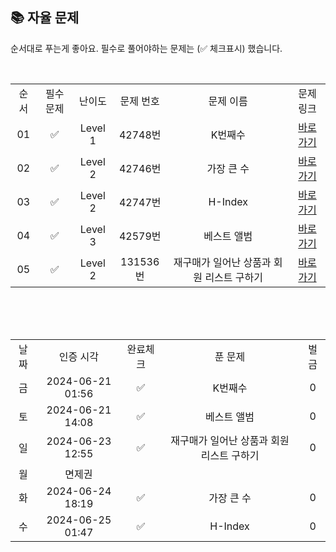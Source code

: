 
## 📚 자율 문제

순서대로 푸는게 좋아요.
필수로 풀어야하는 문제는 (✅ 체크표시) 했습니다.

<br/>
<table>
  <tr>
    <td align="center">순서</td>
    <td align="center">필수 문제</td>
    <td align="center">난이도</td>
    <td align="center">문제 번호</td>
    <td align="center">문제 이름</td>
    <td align="center">문제 링크</td>
  </tr>
   <tr>
    <td align="center">01</td>
    <td align="center">✅</td>
    <td align="center">Level 1</td>
    <td align="center">42748번</td>
    <td align="center">K번째수</td>
    <td align="center"><a href="https://school.programmers.co.kr/learn/courses/30/lessons/42748">바로가기</a></td>
  </tr>
   <tr>
    <td align="center">02</td>
    <td align="center">✅</td>
    <td align="center">Level 2</td>
    <td align="center">42746번</td>
    <td align="center">가장 큰 수</td>
    <td align="center"><a href="https://school.programmers.co.kr/learn/courses/30/lessons/42746">바로가기</a></td>
  </tr>
  <tr>
    <td align="center">03</td>
    <td align="center">✅</td>
    <td align="center">Level 2</td>
    <td align="center">42747번</td>
    <td align="center">H-Index</td>
    <td align="center"><a href="https://school.programmers.co.kr/learn/courses/30/lessons/42747">바로가기</a></td>
  </tr>
   <tr>
    <td align="center">04</td>
    <td align="center">✅</td>
    <td align="center">Level 3</td>
    <td align="center">42579번</td>
    <td align="center">베스트 앨범</td>
    <td align="center"><a href="https://school.programmers.co.kr/learn/courses/30/lessons/42579">바로가기</a></td>
  </tr>
     <tr>
    <td align="center">05</td>
    <td align="center">✅</td>
    <td align="center">Level 2</td>
    <td align="center">131536번</td>
    <td align="center">재구매가 일어난 상품과 회원 리스트 구하기</td>
    <td align="center"><a href="https://school.programmers.co.kr/learn/courses/30/lessons/131536">바로가기</a></td>
  </tr>
</table>
<br/><br/>


<br>

<table>
  <tr>
    <td align="center">날짜</td>
    <td align="center">인증 시각</td>
    <td align="center">완료체크</td>
    <td align="center">푼 문제</td>
    <td align="center">벌금</td>
  </tr>
    <tr>
    <td align="center">금</td>
    <td align="center">2024-06-21 01:56</td>
    <td align="center">✅</td>
    <td align="center">K번째수</td>
    <td align="center">0</td>
  </tr>
   <tr>
    <td align="center">토</td>
    <td align="center">2024-06-21 14:08</td>
    <td align="center">✅</td>
    <td align="center">베스트 앨범</td>
    <td align="center">0</td>
  </tr>
  <tr>
    <td align="center">일</td>
    <td align="center">2024-06-23 12:55</td>
    <td align="center">✅</td>
    <td align="center">재구매가 일어난 상품과 회원 리스트 구하기</td>
    <td align="center">0</td>
  </tr>
  <tr>
    <td align="center">월</td>
    <td align="center">면제권</td>
    <td align="center"></td>
    <td align="center"></td>
    <td align="center"></td>
  </tr>
  <tr>
    <td align="center">화</td>
    <td align="center">2024-06-24 18:19</td>
    <td align="center">✅</td>
    <td align="center">가장 큰 수</td>
    <td align="center">0</td>
  </tr>
  <tr>
    <td align="center">수</td>
    <td align="center">2024-06-25 01:47</td>
    <td align="center">✅</td>
    <td align="center">H-Index</td>
    <td align="center">0</td>
  </tr>
</table>
